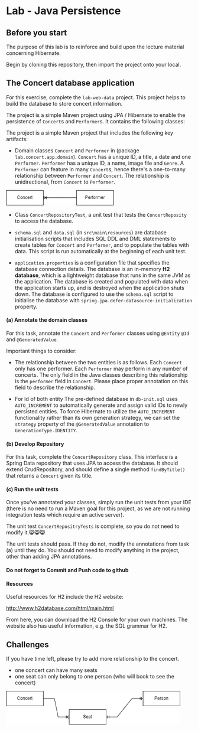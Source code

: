 Lab - Java Persistence
==========

Before you start
----------
The purpose of this lab is to reinforce and build upon the lecture material concerning Hibernate.

Begin by cloning this repository, then import the project onto your local.


The Concert database application
----------
For this exercise, complete the `lab-web-data` project. This project helps to build the database to store concert information.

The project is a simple Maven project using JPA / Hibernate to enable the persistence of `Concert`s and `Performer`s. It contains the following classes:


The project is a simple Maven project that includes the following key artifacts:

- Domain classes `Concert` and `Performer` in (package `lab.concert.app.domain`). `Concert`  has a unique ID, a title, a date and one `Performer`. `Performer` has a unique ID, a name, image file and `Genre`. A `Performer` can feature in many `Concert`s, hence there's a one-to-many relationship between `Performer` and `Concert`. The relationship is unidirectional, from `Concert` to `Performer`.

![relationship](lab-data-relationship.png)


- Class `ConcertRepositoryTest`, a unit test that tests the `ConcertReposity` to access the database.
 
- `schema.sql` and `data.sql` (in `src\main\resources`) are database initialisation scripts that includes SQL DDL and DML statements to create tables for `Concert` and `Performer`, and to populate the tables with data. This script is run automatically at the beginning of each unit test.

- `application.properties` is a configuration file that specifies the database connection details. The database is an in-memory **H2 database**, which is a lightweight database that runs in the same JVM as the application. The database is created and populated with data when the application starts up, and is destroyed when the application shuts down. The database is configured to use the `schema.sql` script to initialise the database with `spring.jpa.defer-datasource-initialization` property.

#### (a) Annotate the domain classes
For this task, annotate the `Concert` and `Performer` classes using `@Entity` `@Id` and `@GeneratedValue`. 

Important things to consider:

- The relationship between the two entities is as follows. Each `Concert` only has one performer. Each `Performer` may perform in any number of concerts. The only field in the Java classes describing this relationship is the `performer` field in `Concert`. Please place proper annotation  on this field to describe the relationship.

- For Id of both entity The pre-defined database in `db-init.sql` uses `AUTO_INCREMENT` to automatically generate and assign valid IDs to newly persisted entities. To force Hibernate to utilize the `AUTO_INCREMENT` functionality rather than its own generation strategy, we can set the `strategy` property of the `@GeneratedValue` annotation to `GenerationType.IDENTITY`.

#### (b) Develop Repository
For this task, complete the `ConcertRepository` class. This interface is a Spring Data repository that uses JPA to access the database. It should extend CrudRepository, and should define a single method `findByTitle()` that returns a `Concert` given its title.


#### (c) Run the unit tests
Once you've annotated your classes, simply run the unit tests from your IDE (there is no need to run a Maven goal for this project, as we are not running integration tests which require an active server). 

The unit test `ConcertRepositryTests` is complete, so you do not need to modify it.:smile_cat::smile_cat::smile_cat:  

The unit tests should pass. If they do not, modify the annotations from task (a) until they do. You should not need to modify anything in the project, other than adding JPA annotations.


#### Do not forget to Commit and Push code to github

#### Resources

Useful resources for H2  include the H2 website:

<http://www.h2database.com/html/main.html>

From here, you can download the H2 Console for your own machines. The website also has useful information, e.g. the SQL grammar for H2.

Challenges
----------
If you have time left, please try to add more relationship to the concert.
- one concert can have many seats
 - one seat can only belong to one person (who will book to see the concert)

![relationship](lab-data-challenge.png)